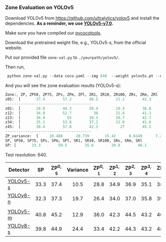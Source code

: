 ### Zone Evaluation on YOLOv5

Download YOLOv5 from https://github.com/ultralytics/yolov5 and install the dependencies. **As a reminder, we use [YOLOv5-v7.0](https://github.com/ultralytics/yolov5/releases/tag/v7.0).**

Make sure you have compiled our [pycocotools](https://github.com/Zzh-tju/SELA#installation).

Download the pretrained weight file, e.g., YOLOv5-s, from the official website.

Put our provided file `zone-val.py` to `./yourpath/yolov5/`.

Then run,

```python
 python zone-val.py --data coco.yaml --img 640  --weight yolov5s.pt --device 0,1
```

And you will see the zone evaluation results (YOLOv5-s):

```python
Zone:, ZP, ZP50, ZP75, ZPs, ZPm, ZPl, ZR1, ZR10, ZR100, ZRs, ZRm, ZRl
z05:  [       37.4        57.2        40.2        21.1        42.3          49        31.1        51.6        56.6        37.8        62.5        72.2]
---------------------------------------
z01:  [       28.8        44.3        30.4        19.4        36.8        42.7        34.3        49.4        51.3        40.6        60.5        66.3]
z12:  [       34.9        52.7          38        21.6        41.3        46.3        37.7        53.2        55.1        36.8        60.2        70.8]
z23:  [       36.9          55        39.3        20.7        42.7        49.1        37.2        52.1        53.9        36.8        59.7        67.4]
z34:  [       35.1        53.8        37.2        21.8        41.6        45.9        37.7        50.5        52.1        35.6        58.6        63.2]
z45:  [       38.4        57.8        42.3          27        45.1        47.6        45.6        54.9          56        39.2        61.1          69]
---------------------------------------
ZP_variance:  [     10.488      20.739       15.42      6.6149      7.2542      4.5353      14.179      3.8022      3.1174       3.321     0.69311      6.5777]
SP, SP50, SP75, SPs, SPm, SPl, SR1, SR10, SR100, SRs, SRm, SRl
SP: [       33.3        50.5        35.6        20.9        40.1        45.6        36.7        51.3        53.2        38.1        60.1        67.5]
```

Test resolution: 640.

| Detector | SP | $\text{ZP}^{0,5}$| Variance | $\text{ZP}^{0,1}$ | $\text{ZP}^{1,2}$ | $\text{ZP}^{2,3}$ | $\text{ZP}^{3,4}$ | $\text{ZP}^{4,5}$ | params<br><sup>(M) | FLOPs<br><sup>(B) |
|----------|:--------:|:--------:|:--------:|:--------:|:--------:|:--------:|:--------:|:--------:|:--------:|:--------:|
|[YOLOv5-s](https://github.com/ultralytics/yolov5) | 33.3 | 37.4 | 10.5 | 28.8 | 34.9 | 36.9 | 35.1 | 38.4 | 7.2 | 16.5 |
|[YOLOv8-n](https://github.com/ultralytics/ultralytics) | 32.3 | 37.3 | 19.7 | 26.4 | 34.0 | 37.0 | 35.8 | 39.6 | 3.2 | 8.7 |
| |
|[YOLOv5-m](https://github.com/ultralytics/yolov5) | 40.8 | 45.2 | 12.9 | 36.0 | 42.3 | 44.5 | 43.2 | 46.7 | 21.2 | 49.0 |
|[YOLOv8-s](https://github.com/ultralytics/ultralytics) | 39.8 | 44.9 | 24.4 | 33.4 | 42.2 | 44.3 | 43.2 | 48.5 | 11.2 | 28.6 |

